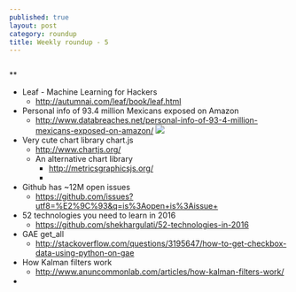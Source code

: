 ```yaml
---
published: true
layout: post
category: roundup
title: Weekly roundup - 5
---
```

![]()

**

* Leaf - Machine Learning for Hackers
	* http://autumnai.com/leaf/book/leaf.html
* Personal info of 93.4 million Mexicans exposed on Amazon
	* http://www.databreaches.net/personal-info-of-93-4-million-mexicans-exposed-on-amazon/
    ![](http://www.databreaches.net/wp-content/uploads/example_record_redact.png)
* Very cute chart library chart.js
	* http://www.chartjs.org/
    * An alternative chart library
    	* http://metricsgraphicsjs.org/
        *
* Github has ~12M open issues
	* https://github.com/issues?utf8=%E2%9C%93&q=is%3Aopen+is%3Aissue+
* 52 technologies you need to learn in 2016
	* https://github.com/shekhargulati/52-technologies-in-2016
* GAE get_all
	* http://stackoverflow.com/questions/3195647/how-to-get-checkbox-data-using-python-on-gae
* How Kalman filters work
	* http://www.anuncommonlab.com/articles/how-kalman-filters-work/
*
